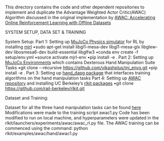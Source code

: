 This directory contains the code and other dependent repositories to implement and duplicate the Advantage Weighted Actor Critic(AWAC) Algorithm discussed in the original implementation by [AWAC: Accelerating Online Reinforcement Learning with Offline Datasets](https://arxiv.org/abs/2006.09359)



SYSTEM SETUP, DATA SET & TRAINING

System Setup:
Part 1: Setting up [MuJoCo Physics simulator](https://mujoco.org/) for RL by installing [mjrl](https://github.com/aravindr93/mjrl/tree/master/setup)
	•sudo apt-get install libgl1-mesa-dev  libgl1-mesa-glx libglew-dev libosmesa6-dev build-essential libglfw3
	•conda env create -f setup/env.yml
	•source activate mjrl-env
	•pip install -e .
Part 2:  Setting up [MuJoCo Environments](https://github.com/vikashplus/mj_envs) which contains Dexterous Hand Manipulation Suite Tasks
	•git clone --récursive https://github.com/vikashplus/mj_envs.git
	•pip install -e .
Part 3: Setting up [hand_dapg package](https://github.com/aravindr93/hand_dapg/tree/master/dapg/examples) that interfaces training algorithms on the hand manipulation tasks
Part 4: Setting up [AWAC repository](https://github.com/rail-berkeley/rlkit/tree/master/examples/awac) and installing UC Berkeley’s [rlkit packages](https://github.com/rail-berkeley/rlkit)
	•git clone https://github.com/rail-berkeley/rlkit.git


Dataset and Training:

Dataset for all the three hand manipulation tasks can be found [here](https://drive.google.com/file/d/1SsVaQKZnY5UkuR78WrInp9XxTdKHbF0x/view)
Modifications were made to the training script awac1.py 
Code has been modified to run on local machine, and hyperparameters were updated in the rlkit/launchers/experiments/awac/awac_rl.py file. The AWAC training can be commenced using the command:
python rlkit/examples/awac/hand/awac1.py



